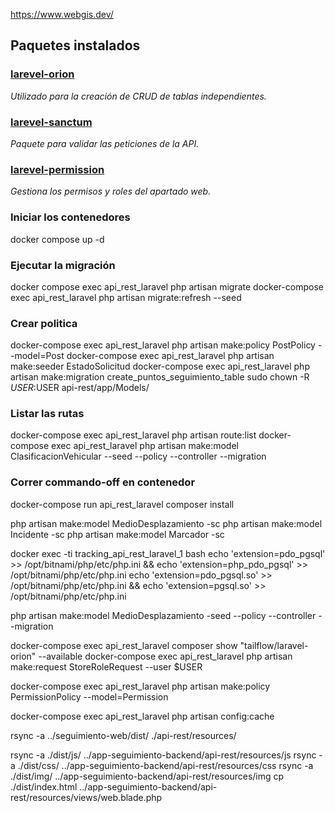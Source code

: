 https://www.webgis.dev/

## Paquetes instalados
### [larevel-orion](https://tailflow.github.io/laravel-orion-docs/)
_Utilizado para la creación de CRUD de tablas independientes._

### [larevel-sanctum](https://laravel.com/docs/9.x/sanctum)
_Paquete para validar las peticiones de la API._  
### [larevel-permission](https://spatie.be/docs/laravel-permission/v5/introduction)
_Gestiona los permisos y roles del apartado web._

### Iniciar los contenedores
docker compose up -d

### Ejecutar la migración
docker compose exec api_rest_laravel php artisan migrate
docker-compose exec api_rest_laravel php artisan migrate:refresh --seed

### Crear politica
docker-compose exec api_rest_laravel php artisan make:policy PostPolicy --model=Post
docker-compose exec api_rest_laravel php artisan make:seeder EstadoSolicitud
docker-compose exec api_rest_laravel php artisan make:migration create_puntos_seguimiento_table
sudo chown -R $USER:$USER api-rest/app/Models/

### Listar las rutas
docker-compose exec api_rest_laravel php artisan route:list
docker-compose exec api_rest_laravel php artisan make:model ClasificacionVehicular --seed --policy --controller --migration

### Correr commando-off en contenedor
docker-compose run api_rest_laravel composer install

php artisan make:model MedioDesplazamiento -sc
php artisan make:model Incidente -sc
php artisan make:model Marcador -sc

docker exec -ti tracking_api_rest_laravel_1 bash 
echo 'extension=pdo_pgsql' >> /opt/bitnami/php/etc/php.ini && echo 'extension=php_pdo_pgsql' >> /opt/bitnami/php/etc/php.ini
echo 'extension=pdo_pgsql.so' >> /opt/bitnami/php/etc/php.ini && echo 'extension=pgsql.so' >> /opt/bitnami/php/etc/php.ini

php artisan make:model MedioDesplazamiento -seed --policy --controller --migration

docker-compose exec api_rest_laravel composer show "tailflow/laravel-orion" --available
docker-compose exec api_rest_laravel php artisan make:request StoreRoleRequest --user $USER

docker-compose exec api_rest_laravel php artisan make:policy PermissionPolicy --model=Permission

docker-compose exec api_rest_laravel php artisan config:cache

rsync -a ../seguimiento-web/dist/ ./api-rest/resources/

rsync -a ./dist/js/ ../app-seguimiento-backend/api-rest/resources/js
rsync -a ./dist/css/ ../app-seguimiento-backend/api-rest/resources/css
rsync -a ./dist/img/ ../app-seguimiento-backend/api-rest/resources/img
cp ./dist/index.html ../app-seguimiento-backend/api-rest/resources/views/web.blade.php